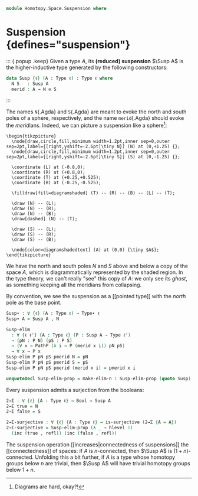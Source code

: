 <!--
```agda
open import 1Lab.Reflection.Induction
open import 1Lab.Prelude
```
-->

```agda
module Homotopy.Space.Suspension where
```

# Suspension {defines="suspension"}

::: {.popup .keep}
Given a type $A$, its **(reduced) suspension** $\Susp A$ is the
higher-inductive type generated by the following constructors:

```agda
data Susp {ℓ} (A : Type ℓ) : Type ℓ where
  N S   : Susp A
  merid : A → N ≡ S
```
:::

The names `N`{.Agda} and `S`{.Agda} are meant to evoke the *n*orth and
*s*outh poles of a sphere, respectively, and the name `merid`{.Agda}
should evoke the *merid*ians. Indeed, we can picture a suspension like a
sphere[^diamond]:

[^diamond]: Diagrams are hard, okay?!

~~~{.quiver}
\begin{tikzpicture}
  \node[draw,circle,fill,minimum width=1.2pt,inner sep=0,outer sep=2pt,label={[right,yshift=-2.6pt]\tiny N}] (N) at (0,+1.25) {};
  \node[draw,circle,fill,minimum width=1.2pt,inner sep=0,outer sep=2pt,label={[right,yshift=-2.6pt]\tiny S}] (S) at (0,-1.25) {};

  \coordinate (L) at (-0.8,0);
  \coordinate (R) at (+0.8,0);
  \coordinate (T) at (+0.25,+0.525);
  \coordinate (B) at (-0.25,-0.525);

  \filldraw[fill=diagramshaded] (T) -- (R) -- (B) -- (L) -- (T);

  \draw (N) -- (L);
  \draw (N) -- (R);
  \draw (N) -- (B);
  \draw[dashed] (N) -- (T);

  \draw (S) -- (L);
  \draw (S) -- (R);
  \draw (S) -- (B);

  \node[color=diagramshadedtext] (A) at (0,0) {\tiny $A$};
\end{tikzpicture}
~~~

We have the north and south poles $N$ and $S$ above and below a copy of
the space $A$, which is diagrammatically represented by the <span
class=shaded>shaded</span> region. In the type theory, we can't really
"see" this copy of $A$: we only see its _ghost_, as something keeping
all the meridians from collapsing.

By convention, we see the suspension as a [[pointed type]] with the *north*
pole as the base point.

```agda
Susp∙ : ∀ {ℓ} (A : Type ℓ) → Type∙ ℓ
Susp∙ A = Susp A , N
```

```agda
Susp-elim
  : ∀ {ℓ ℓ'} {A : Type ℓ} (P : Susp A → Type ℓ')
  → (pN : P N) (pS : P S)
  → (∀ x → PathP (λ i → P (merid x i)) pN pS)
  → ∀ x → P x
Susp-elim P pN pS pmerid N = pN
Susp-elim P pN pS pmerid S = pS
Susp-elim P pN pS pmerid (merid x i) = pmerid x i

unquoteDecl Susp-elim-prop = make-elim-n 1 Susp-elim-prop (quote Susp)
```

Every suspension admits a surjection from the booleans:

```agda
2→Σ : ∀ {ℓ} {A : Type ℓ} → Bool → Susp A
2→Σ true = N
2→Σ false = S

2→Σ-surjective : ∀ {ℓ} {A : Type ℓ} → is-surjective (2→Σ {A = A})
2→Σ-surjective = Susp-elim-prop (λ _ → hlevel 1)
  (inc (true , refl)) (inc (false , refl))
```

The suspension operation [[increases|connectedness of suspensions]] the
[[connectedness]] of spaces: if $A$ is $n$-connected, then $\Susp A$ is
$(1+n)$-connected. Unfolding this a bit further, if $A$ is a type whose
homotopy groups below $n$ are trivial, then $\Susp A$ will have trivial
homotopy groups below $1 + n$.

